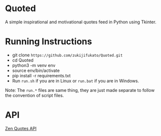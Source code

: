 # Quoted
A simple inspirational and motivational quotes feed in Python using Tkinter.

# Running Instructions

- git clone `https://github.com/zukijifukato/Quoted.git`
- cd Quoted
- python3 -m venv env
- source env/bin/activate
- pip install -r requirements.txt
- Run `run.sh` if you are in Linux or `run.bat` if you are in Windows.

Note: The `run.*` files are same thing, they are just made separate to follow the convention of script files.

# API

[Zen Quotes API](https://zenquotes.io/)
